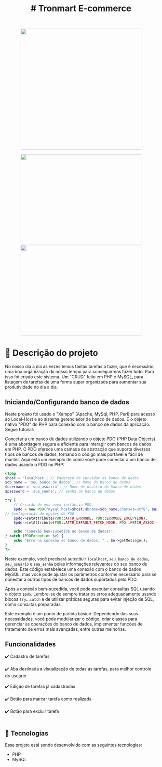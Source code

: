 <h1 align="center" > # Tronmart E-commerce </h1>
<br>
<p align="center">
    
<img width="400px" height="400px" src="src/assets/Divulgation/area-print.png ">

</p>

<p align="center">
    
<img width="400px" height="300px" src="img/todasTarefas.png" >
<img width="400px" height="300px" src="img/atualizar.png">

</p>

#  📝 Descrição do projeto

<p>
No nosso dia a dia as vezes temos tantas tarefas a fazer, que é necessário uma boa organização do nosso tempo para conseguirmos fazer tudo.
Para isso foi criado este sistema. Um "CRUD" feito em PHP e MySQL, para listagem de tarefas de uma forma super organizada para aumentar sua  produtividade no dia a dia.
</p>

## Iniciando/Configurando banco de dados

Neste projeto foi usado o "Xampp" (Apache, MySql, PHP, Perl) para acesso ao Local-Host e ao sistema gerenciador de banco de dados. E o objeto nativo "PDO" do PHP para conexão com o banco de dados da aplicação. Segue tutorial:

Conectar a um banco de dados utilizando o objeto PDO (PHP Data Objects) é uma abordagem segura e eficiente para interagir com bancos de dados em PHP. O PDO oferece uma camada de abstração que suporta diversos tipos de bancos de dados, tornando o código mais portável e fácil de manter. Aqui está um exemplo de como você pode conectar a um banco de dados usando o PDO no PHP:

```php
<?php
$host = 'localhost'; // Endereço do servidor de banco de dados
$db_name = 'seu_banco_de_dados'; // Nome do banco de dados
$username = 'seu_usuario'; // Nome de usuário do banco de dados
$password = 'sua_senha'; // Senha do banco de dados

try {
    // Criação de uma nova instância PDO
    $pdo = new PDO("mysql:host=$host;dbname=$db_name;charset=utf8", $username, $password);
// Configuração de opções de PDO
    $pdo->setAttribute(PDO::ATTR_ERRMODE, PDO::ERRMODE_EXCEPTION);
    $pdo->setAttribute(PDO::ATTR_DEFAULT_FETCH_MODE, PDO::FETCH_ASSOC);

    echo "Conexão bem-sucedida ao banco de dados!";
} catch (PDOException $e) {
    echo "Erro na conexão ao banco de dados: " . $e->getMessage();
}
?>
```

Neste exemplo, você precisará substituir `localhost`, `seu_banco_de_dados`, `seu_usuario` e `sua_senha` pelas informações relevantes do seu banco de dados. Este código estabelece uma conexão com o banco de dados MySQL, mas você pode ajustar os parâmetros conforme necessário para se conectar a outros tipos de bancos de dados suportados pelo PDO.

Após a conexão bem-sucedida, você pode executar consultas SQL usando o objeto `$pdo`. Lembre-se de sempre tratar os erros adequadamente usando blocos `try`...`catch` e de utilizar práticas seguras para evitar injeção de SQL, como consultas preparadas.

Este exemplo é um ponto de partida básico. Dependendo das suas necessidades, você pode modularizar o código, criar classes para gerenciar as operações do banco de dados, implementar funções de tratamento de erros mais avançadas, entre outras melhorias.

## Funcionalidades

:heavy_check_mark: Cadastro de tarefas <br> <br>
:heavy_check_mark: Aba destinada a visualização de todas as tarefas, para melhor controle do usuário <br> <br>
:heavy_check_mark: Edição de tarefas já cadastradas <br> <br>
:heavy_check_mark: Botão para marcar tarefa como realizada <br> <br>
:heavy_check_mark: Botão para excluir tarefa  <br> <br>

## 🚀 Tecnologias

Esse projeto está sendo desenvolvido com as seguintes tecnologias:

- PHP
- MySQL

